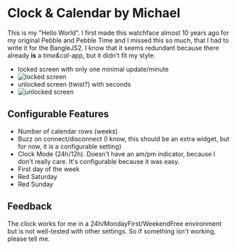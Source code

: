 # Clock & Calendar by Michael

This is my "Hello World". I first made this watchface almost 10 years ago for my original Pebble and Pebble Time and I missed this so much, that I had to write it for the BangleJS2.
I know that it seems redundant because there already **is** a *time&cal*-app, but it didn't fit my style.

- locked screen with only one minimal update/minute
- ![locked screen](https://foostuff.github.io/BangleApps/apps/clockcal/screenshot.png)
- unlocked screen (twist?) with seconds
- ![unlocked screen](https://foostuff.github.io/BangleApps/apps/clockcal/screenshot2.png)

## Configurable Features
- Number of calendar rows (weeks)
- Buzz on connect/disconnect (I know, this should be an extra widget, but for now, it is a configurable setting)
- Clock Mode (24h/12h). Doesn't have an am/pm indicator, because I don't really care. It's configurable because it was easy.
- First day of the week
- Red Saturday
- Red Sunday

## Feedback
The clock works for me in a 24h/MondayFirst/WeekendFree environment but is not well-tested with other settings.
So if something isn't working, please tell me.
